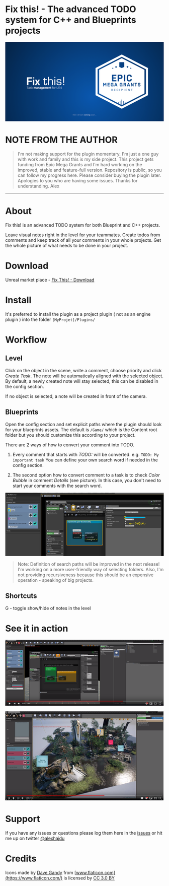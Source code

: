 # Fix this! - The advanced TODO system for C++ and Blueprints projects

![](/Resources/github_header.png)

# NOTE FROM THE AUTHOR

> I'm not making support for the plugin momentary. I'm just a one guy with work and family and this is my side project. This project gets funding from Epic Mega Grants and I'm hard working on the improved, stable and feature-full version. Repository is public, so you can follow my progress here. Please consider buying the plugin later. Apologies to you who are having some issues. Thanks for understanding. Alex

---

# About 

Fix this! is an advanced TODO system for both Blueprint and C++ projects. 

Leave visual notes right in the level for your teammates. Create todos from comments and keep track of all your comments in your whole projects. Get the whole picture of what needs to be done in your project. 

# Download

Unreal market place - [Fix This! - Download](https://www.unrealengine.com/marketplace/fix-this-todo-system-for-the-level-editor)

# Install

It's preferred to install the plugin as a project plugin ( not as an engine plugin ) into the folder `[MyProjet]/Plugins/`

# Workflow

## Level

Click on the object in the scene, write a comment, choose priority and click *Create Task*. The note will be automatically aligned with the selected object. By default, a newly created note will stay selected, this can be disabled in the config section.

If no object is selected, a note will be created in front of the camera. 

## Blueprints

Open the config section and set explicit paths where the plugin should look for your blueprints assets. The default is `/Game/` which is the Content root folder but you should customize this according to your project. 

There are 2 ways of how to convert your comment into TODO. 

1. Every comment that starts with *TODO:* will be converted. e.g. `TODO: My important task` You can define your own search word if needed in the config section. 

2. The second option how to convert comment to a task is to check *Color Bubble* in comment *Details* (see picture). In this case, you don't need to start your comments with the search word.

![](/Resources/color_bubble.png)

> Note: Definition of search paths will be improved in the next release! I'm working on a more user-friendly way of selecting folders. Also, I'm not providing recursiveness because this should be an expensive operation - speaking of big projects.

## Shortcuts
G - toggle show/hide of notes in the level

# See it in action

[![youtube how to convert blueprints to tasks](/Resources/ft_yt_bp.png)](https://youtu.be/YHrOzj2uNow 
"YouTube")

[![youtube how to create tasks in the level](/Resources/ft_youtube.png)](https://youtu.be/5OI5-ibnpgU 
"YouTube")

# Support

If you have any issues or questions please log them here in the [issues](https://github.com/alexhajdu/fix_this/issues) or hit me up on twitter [@alexhajdu](https://twitter.com/alexhajdu)

# Credits
Icons made by [Dave Gandy](http://fontawesome.io/) from [www.flaticon.com](https://www.flaticon.com/) is licensed by [CC 3.0 BY](http://creativecommons.org/licenses/by/3.0/)
